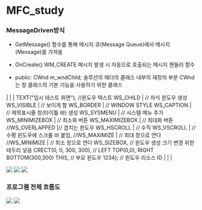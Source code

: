 # MFC_study



###  MessageDriven방식
-  GetMessage()
함수를 통해 메시지 큐(Message Queue)에서 메시지(Message)를 가져옴

- OnCreate() 
WM_CREATE 메시지 발생 시 자동으로 호출되는 메시지 핸들러 함수

- public:  CWnd m_wndChild;
솔루션의 헤더의 클래스 내부의 재정의 부분
CWnd는 창 클래스의 기본 기능을 사용하기 위한 클래스

|   |
| 		TEXT("임시 테스트 화면"),  //윈도우 텍스트
		WS_CHILD |     // 자식 윈도우 생성 
		WS_VISIBLE |    // 보이게 함
		WS_BORDER |    // WINDOW STYLE
		WS_CAPTION |    // 제목표시줄 창(타이틀 바) 생성
		WS_SYSMENU |    // 시스템 메뉴 추가
		WS_MINIMIZEBOX |    // 최소화 버튼
		WS_MAXIMIZEBOX |    // 최대화 버튼 
		//WS_OVERLAPPED |// 겹치는 윈도우
		WS_HSCROLL |    // 수직 
		WS_VSCROLL |    // 수평 윈도우에 스크롤 바 붙임,
		//WS_MAXIMIZE |    // 최대 창으로 연다
		//WS_MINIMIZE |    // 최소 창으로 연다
		WS_SIZEBOX,    // 윈도우 생성 크기 변경 위한 테두리 넣음
		CRECT(0, 0, 300, 300), // LEFT TOP(0,0), RIGHT BOTTOM(300,300)
		THIS,        // 부모 윈도우
		1234);         // 윈도우 리소스 ID |
|   |


![](https://t1.daumcdn.net/cfile/tistory/19530E3B4D5AE3AD1F)
![](https://t1.daumcdn.net/cfile/tistory/1360C3424D5AE3AD21)
![](https://t1.daumcdn.net/cfile/tistory/1977F23A4D5AE6E927)



### 프로그램 전체 흐름도
![](https://t1.daumcdn.net/cfile/tistory/11691C364D5AE6EA25)
![](https://t1.daumcdn.net/cfile/tistory/135DB73E4D5AE6EA27)
